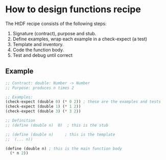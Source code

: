 # How to design functions recipe

The HtDF recipe consists of the following steps:

1. Signature (contract), purpose and stub.
2. Define examples, wrap each example in a check-expect (a test)
3. Template and inventory.
4. Code the function body.
5. Test and debug until correct


## Example

```lisp
;; Contract: double: Number -> Number
;; Purpose: produces n times 2

;; Examples:
(check-expect (double 0) (* 0 2)) ; these are the examples and tests
(check-expect (double 1) (* 1 2))
(check-expect (double 3) (* 3 2))

;; Definition 
;; (define (double n)  0)  ; this is the stub

;; (define (double n)     ; this is the template
;;  (... n))

(define (double n) ; this is the main function body
  (* n 2))
```